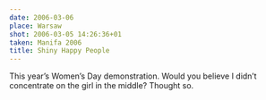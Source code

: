 ```yaml
---
date: 2006-03-06
place: Warsaw
shot: 2006-03-05 14:26:36+01
taken: Manifa 2006
title: Shiny Happy People
---
```


This year’s Women’s Day demonstration. Would you believe I didn’t concentrate on the girl in the middle? Thought so.
